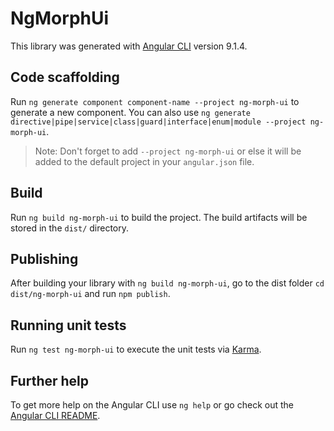 # NgMorphUi

This library was generated with [Angular CLI](https://github.com/angular/angular-cli) version 9.1.4.

## Code scaffolding

Run `ng generate component component-name --project ng-morph-ui` to generate a new component. You can also use `ng generate directive|pipe|service|class|guard|interface|enum|module --project ng-morph-ui`.
> Note: Don't forget to add `--project ng-morph-ui` or else it will be added to the default project in your `angular.json` file. 

## Build

Run `ng build ng-morph-ui` to build the project. The build artifacts will be stored in the `dist/` directory.

## Publishing

After building your library with `ng build ng-morph-ui`, go to the dist folder `cd dist/ng-morph-ui` and run `npm publish`.

## Running unit tests

Run `ng test ng-morph-ui` to execute the unit tests via [Karma](https://karma-runner.github.io).

## Further help

To get more help on the Angular CLI use `ng help` or go check out the [Angular CLI README](https://github.com/angular/angular-cli/blob/master/README.md).
